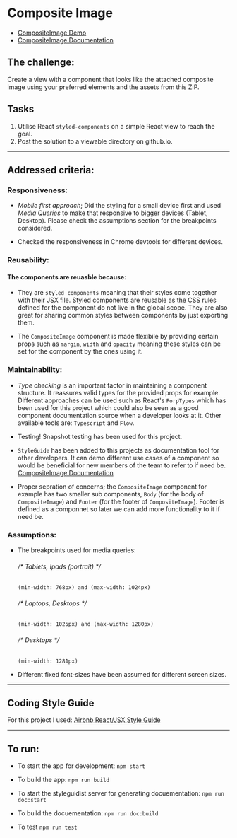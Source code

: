 # Composite Image
* [CompositeImage Demo](https://nesamouzehkesh.github.io/)
* [CompositeImage Documentation](https://nesamouzehkesh.github.io/styleguide)

## The challenge:
Create a view with a component that looks like the attached composite image using your preferred elements and the assets from this ZIP.

## Tasks
1. Utilise React `styled-components` on a simple React view to reach the goal.
1. Post the solution to a viewable directory on github.io.

---

## Addressed criteria:

### Responsiveness:

*	*Mobile first approach*; Did the styling for a small device first and used *Media Queries* to make that responsive to bigger devices (Tablet, Desktop). Please check the assumptions section for the breakpoints considered. 

* Checked the responsiveness in Chrome devtools for different devices. 


### Reusability:
#### The components are reuasble because:

* They are `styled components` meaning that their styles come together with their JSX file. Styled components are reusable as the CSS rules defined for the component do not live in the global scope. They are also great for sharing common styles between components by just exporting them.

* The `CompositeImage` component is made flexibile by providing certain props such as `margin`, `width` and `opacity` meaning these styles can be set for the component by the ones using it.


### Maintainability: 
	
* *Type checking* is an important factor in maintaining a component structure. It reassures valid types for the provided props for example. Different approaches can be used such as React's `PorpTypes` which has been used for this project which could also be seen as a good component documentation source when a developer looks at it. Other available tools are: `Typescript` and `Flow`. 

* Testing! Snapshot testing has been used for this project. 

* `StyleGuide` has been added to this projects as documentation tool for other developers. It can demo different use cases of a component so would be beneficial for new members of the team to refer to if need be. 
[CompositeImage Documentation](https://nesamouzehkesh.github.io/styleguide)

* Proper sepration of concerns; the `CompositeImage` component for example has two smaller sub components, `Body` (for the body of `CompositeImage`) and `Footer` (for the footer of `CompositeImage`). Footer is defined as a componnet so later we can add more functionality to it if need be. 


### Assumptions: 
 
* The breakpoints used for media queries: 

	###### /* Tablets, Ipads (portrait) */
  `(min-width: 768px) and (max-width: 1024px)`

	###### /* Laptops, Desktops */
  `(min-width: 1025px) and (max-width: 1280px)`

	###### /* Desktops */
  `(min-width: 1281px)`

* Different fixed font-sizes have been assumed for different screen sizes. 

---

## Coding Style Guide
For this project I used: [Airbnb React/JSX Style Guide](https://github.com/airbnb/javascript/tree/master/react)

---

## To run:

* To start the app for development: `npm start`

* To build the app: `npm run build`

* To start the styleguidist server for generating docuementation: `npm run doc:start`

* To build the docuementation: `npm run doc:build`

* To test `npm run test`
